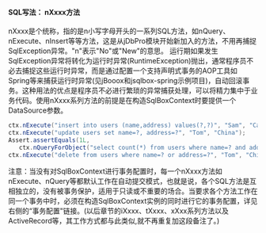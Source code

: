 #### SQL写法： nXxxx方法

nXxxx是个统称，指的是n小写字母开头的一系列SQL方法，如nQuery、nExecute、nInsert等等方法，这是从jDbPro模块开始新加入的方法，不用再捕捉SqlException异常。"n"表示"No"或"New"的意思。 运行期如果发生SqlException异常将转化为运行时异常(RuntimeException)抛出，通常程序员不必去捕捉这些运行时异常，而是通过配置一个支持声明式事务的AOP工具如Spring等来捕获运行时异常(见jBooox和jsqlbox-spring示例项目)，自动回滚事务。这种用法的优点是程序员不必进行繁琐的异常捕获处理，可以将精力集中于业务代码。使用nXxxx系列方法的前提是在构造SqlBoxContext时要提供一个DataSource参数。
```Java
ctx.nExecute("insert into users (name,address) values(?,?)", "Sam", "Canada");
ctx.nExecute("update users set name=?, address=?", "Tom", "China");
Assert.assertEquals(1L,
   ctx.nQueryForObject("select count(*) from users where name=? and address=?", "Tom", "China"));
ctx.nExecute("delete from users where name=? or address=?", "Tom", "China");
```
注意：当没有对SqlBoxContext进行事务配置时，每一个nXxxx方法如nExecute、nQuery等都默认工作在自动提交模式，也就是说，各个SQL方法是互相独立的，没有被事务保护，适用于只读或不重要的场合。当要求各个方法工作在同一个事务中时，必须在构造SqlBoxContext实例的同时进行它的事务配置，详见右侧的“事务配置"链接。(以后章节的iXxxx、tXxxx、xXxx系列方法以及ActiveRecord等，其工作方式都与此类似,就不再重复加这段备注了。)